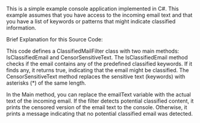 This is a simple example console application implemented in C#. This example assumes that you have access to the incoming email text and that you have a list of keywords or patterns that might indicate classified information.

Brief Explanation for this Source Code:

This code defines a ClassifiedMailFilter class with two main methods: IsClassifiedEmail and CensorSensitiveText. 
The IsClassifiedEmail method checks if the email contains any of the predefined classified keywords. 
If it finds any, it returns true, indicating that the email might be classified. 
The CensorSensitiveText method replaces the sensitive text (keywords) with asterisks (*) of the same length.

In the Main method, you can replace the emailText variable with the actual text of the incoming email. 
If the filter detects potential classified content, it prints the censored version of the email text to the console. 
Otherwise, it prints a message indicating that no potential classified email was detected.

